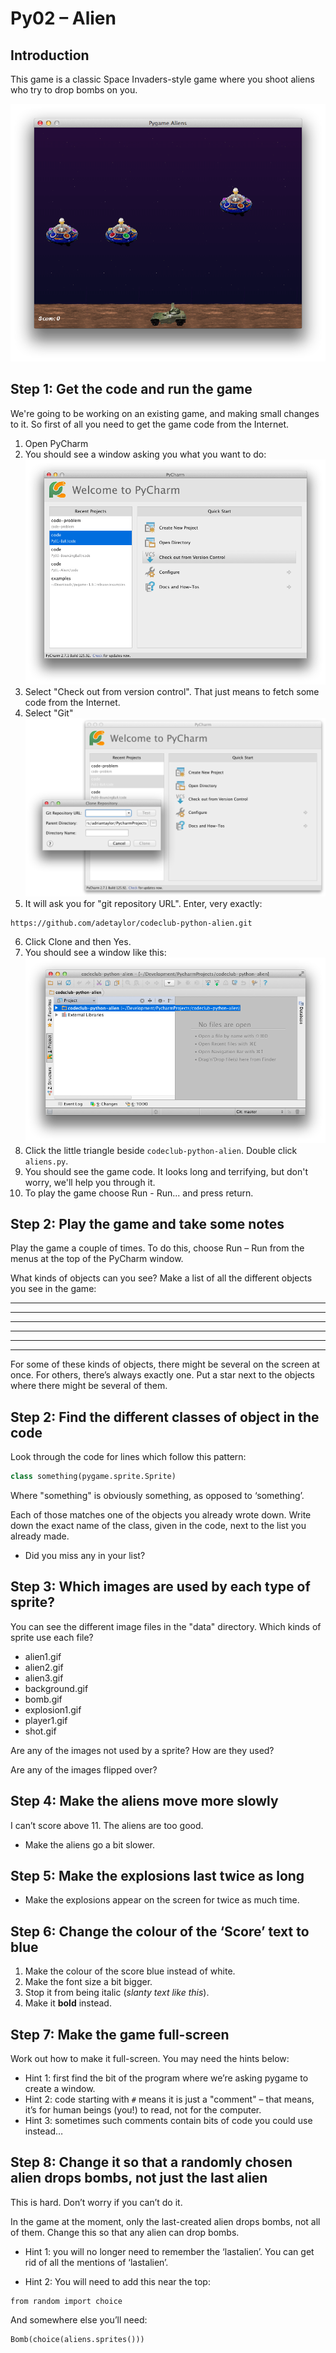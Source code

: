 Py02 – Alien
============

Introduction
------------
This game is a classic Space Invaders-style game where you shoot aliens who try to drop bombs on you.

![Alien game screenshot](alien-game-screenshot.png)

Step 1: Get the code and run the game
-------------------------------------

We're going to be working on an existing game, and making small changes to it. So first of all
you need to get the game code from the Internet.

1. Open PyCharm
2. You should see a window asking you what you want to do:
![PyCharm intro window](pycharm-intro-window.png)
3. Select "Check out from version control". That just means to fetch some code from the Internet.
4. Select "Git"
![PyCharm git window](pycharm-git-window.png)
5. It will ask you for "git repository URL". Enter, very exactly:
```
https://github.com/adetaylor/codeclub-python-alien.git
```
6. Click Clone and then Yes.
7. You should see a window like this:
![PyCharm main window](pycharm-main-window.png)
8. Click the little triangle beside `codeclub-python-alien`. Double click `aliens.py`.
9. You should see the game code. It looks long and terrifying, but don't worry, we'll help you through it.
10. To play the game choose Run - Run... and press return.
 
Step 2: Play the game and take some notes
-----------------------------------------
Play the game a couple of times. To do this, choose Run – Run from the menus at the top of the PyCharm window.

What kinds of objects can you see? Make a list of all the different objects you see in the game:

_______________________
_______________________
_______________________
_______________________
_______________________
_______________________

For some of these kinds of objects, there might be several on the screen at once. For others, there’s always exactly one. Put a star next to the objects where there might be several of them.

Step 2: Find the different classes of object in the code
--------------------------------------------------------

Look through the code for lines which follow this pattern:

```python
class something(pygame.sprite.Sprite)
```
Where "something" is obviously something, as opposed to ‘something’.

Each of those matches one of the objects you already wrote down. Write down the exact name of the class, given in the code, next to the list you already made.

*  Did you miss any in your list?

Step 3: Which images are used by each type of sprite?
-----------------------------------------------------
You can see the different image files in the "data" directory. Which kinds of sprite use each file?

* alien1.gif	
* alien2.gif	
* alien3.gif	
* background.gif	
* bomb.gif	
* explosion1.gif	
* player1.gif	
* shot.gif

Are any of the images not used by a sprite? How are they used?

Are any of the images flipped over?

Step 4: Make the aliens move more slowly
----------------------------------------
I can’t score above 11. The aliens are too good.
* Make the aliens go a bit slower.

Step 5: Make the explosions last twice as long
----------------------------------------------
*	Make the explosions appear on the screen for twice as much time.

Step 6: Change the colour of the ‘Score’ text to blue
----------------------------------------------

1.	Make the colour of the score blue instead of white.
2.	Make the font size a bit bigger.
3.	Stop it from being italic (_slanty text like this_).
4.	Make it **bold** instead.

Step 7: Make the game full-screen
---------------------------------
Work out how to make it full-screen. You may need the hints below:

* Hint 1: first find the bit of the program where we’re asking pygame to create a window.
* Hint 2: code starting with `#` means it is just a "comment" – that means, it’s for human beings (you!) to read, not for the computer.
* Hint 3: sometimes such comments contain bits of code you could use instead…

Step 8: Change it so that a randomly chosen alien drops bombs, not just the last alien
-----------------------------------------------------------------
This is hard. Don’t worry if you can’t do it.

In the game at the moment, only the last-created alien drops bombs, not all of them. Change this so that any alien can drop bombs.

* Hint 1: you will no longer need to remember the ‘lastalien’. You can get rid of all the mentions of ‘lastalien’.

* Hint 2: You will need to add this near the top:
```
from random import choice
```
And somewhere else you’ll need:
```
Bomb(choice(aliens.sprites()))
```
